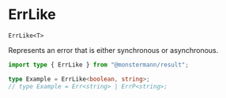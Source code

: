 # ErrLike

`ErrLike<T>`

Represents an error that is either synchronous or asynchronous.

```ts
import type { ErrLike } from "@monstermann/result";

type Example = ErrLike<boolean, string>;
// type Example = Err<string> | ErrP<string>;
```
